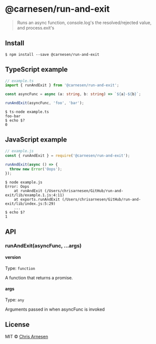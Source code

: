 # @carnesen/run-and-exit

> Runs an async function, console.log's the resolved/rejected value, and process.exit's

## Install

```
$ npm install --save @carnesen/run-and-exit
```

## TypeScript example

```ts
// example.ts
import { runAndExit } from '@carnesen/run-and-exit';

const asyncFunc = async (a: string, b: string) => `${a}-${b}`;

runAndExit(asyncFunc, 'foo', 'bar');
```

```
$ ts-node example.ts
foo-bar
$ echo $?
0
```

## JavaScript example

```js
// example.js
const { runAndExit } = require('@carnesen/run-and-exit');

runAndExit(async () => {
  throw new Error('Oops');
});
```

```
$ node example.js
Error: Oops
    at runAndExit (/Users/chrisarnesen/GitHub/run-and-exit/lib/example.1.js:4:11)
    at exports.runAndExit (/Users/chrisarnesen/GitHub/run-and-exit/lib/index.js:5:29)
    ...
$ echo $?
1
```

## API

### runAndExit(asyncFunc, ...args)

#### version

Type: `function`

A function that returns a promise.

#### args

Type: `any`

Arguments passed in when asyncFunc is invoked

## License

MIT © [Chris Arnesen](https://www.carnesen.com)